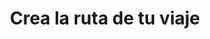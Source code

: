 ---
id: 2
title: "Crea la ruta de tu viaje"
description: "Elige una ruta de aprendizaje según tus objetivos. Traza el camino que quieres seguir, selecciona lo que quieres aprender. Tú tienes el control de tu ruta de aprendizaje."
image: "/assets/images/route/2-selecciona.png"
---